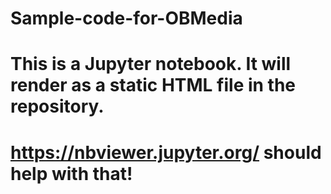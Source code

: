 # Sample-code-for-OBMedia
# This is a Jupyter notebook.  It will render as a static HTML file in the repository.
# https://nbviewer.jupyter.org/ should help with that!
